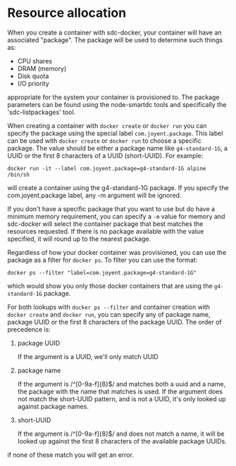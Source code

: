 # Resource allocation

When you create a container with sdc-docker, your container will have an
associated "package". The package will be used to determine such things as:

 * CPU shares
 * DRAM (memory)
 * Disk quota
 * I/O priority

appropriate for the system your container is provisioned to. The package
parameters can be found using the node-smartdc tools and specifically the
'sdc-listpackages' tool.

When creating a container with `docker create` or `docker run` you can specify
the package using the special label `com.joyent.package`. This label can be used
with `docker create` or `docker run` to choose a specific package. The value
should be either a package name like `g4-standard-1G`, a UUID or the first 8
characters of a UUID (short-UUID).  For example:

```
docker run -it --label com.joyent.package=g4-standard-1G alpine /bin/sh
```

will create a container using the g4-standard-1G package. If you specify the
com.joyent.package label, any -m argument will be ignored.

If you don't have a specific package that you want to use but do have a minimum
memory requirement, you can specify a `-m` value for memory and sdc-docker
will select the container package that best matches the resources requested.
If there is no package available with the value specified, it will round up to
the nearest package.

Regardless of how your docker container was provisioned, you can use the package
as a filter for `docker ps`. To filter you can use the format:

```
docker ps --filter "label=com.joyent.package=g4-standard-1G"
```

which would show you only those docker containers that are using the
`g4-standard-1G` package.

For both lookups with `docker ps --filter` and container creation with `docker
create` and `docker run`, you can specify any of package name, package UUID or
the first 8 characters of the package UUID. The order of precedence is:

 1. package UUID

     If the argument is a UUID, we'll only match UUID

 2. package name

     If the argument is /^[0-9a-f]{8}$/ and matches both a uuid and a name,
     the package with the name that matches is used. If the argument does not
     match the short-UUID pattern, and is not a UUID, it's only looked up
     against package names.

 3. short-UUID

     If the argument is /^[0-9a-f]{8}$/ and does not match a name, it will
     be looked up against the first 8 characters of the available package UUIDs.

if none of these match you will get an error.

